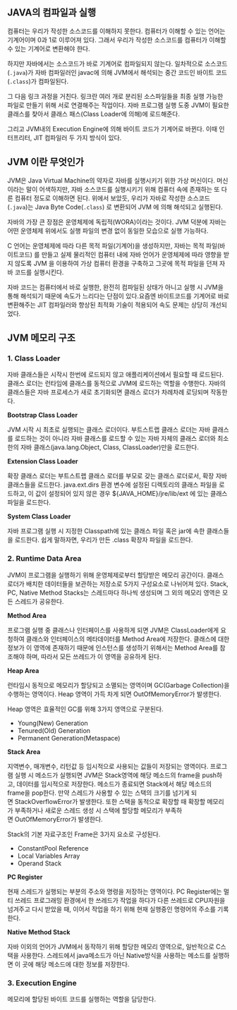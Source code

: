 ## JAVA의 컴파일과 실행

컴퓨터는 우리가 작성한 소스코드를 이해하지 못한다. 컴퓨터가 이해할 수 있는 언어는 기계어이며 0과 1로 이루어져 있다. 그래서 우리가 작성한 소스코드를 컴퓨터가 이해할 수 있는 기계어로 변환해야 한다.

하지만 자바에서는 소스코드가 바로 기계어로 컴파일되지 않는다. 일차적으로 소스코드(`.java`)가 자바 컴파일러인 javac에 의해 JVM에서 해석되는 중간 코드인 바이트 코드(`.class`)가 컴파일된다. 

그 다음 링크 과정을 거친다. 링크란 여러 개로 분리된 소스파일들을 최종 실행 가능한 파일로 만들기 위해 서로 연결해주는 작업이다. 자바 프로그램 실행 도중 JVM이 필요한 클래스를 찾아서 클래스 패스(Class Loader에 의해)에 로드해준다.

그리고 JVM내의 Execution Engine에 의해 바이트 코드가 기계어로 바뀐다. 이때 인터프리터, JIT 컴파일러 두 가지 방식이 있다.

## JVM 이란 무엇인가

JVM은 Java Virtual Machine의 약자로 자바를 실행시키기 위한 가상 머신이다. 머신이라는 말이 어색하지만, 자바 소스코드를 실행시키기 위해 컴퓨터 속에 존재하는 또 다른 컴퓨터 정도로 이해하면 된다. 위에서 보았듯, 우리가 자바로 작성한 소스코드(`.java`)는 Java Byte Code(`.class`) 로 변환되어 JVM 에 의해 해석되고 실행된다.

자바의 가장 큰 장점은 운영체제에 독립적(WORA)이라는 것이다. JVM 덕분에 자바는 어떤 운영체제 위에서도 실행 파일의 변경 없이 동일한 모습으로 실행 가능하다.

C 언어는 운영체제에 따라 다른 목적 파일(기계어)을 생성하지만, 자바는 목적 파일(바이트코드) 를 만들고 실제 물리적인 컴퓨터 내에 자바 언어가 운영체제에 따라 영향을 받지 않도록 JVM 을 이용하여 가상 컴퓨터 환경을 구축하고 그곳에 목적 파일을 던져 자바 코드를 실행시킨다.

자바 코드는 컴퓨터에서 바로 실행한, 완전히 컴파일된 상태가 아니고 실행 시 JVM을 통해 해석되기 때문에 속도가 느리다는 단점이 있다.요즘엔 바이트코드를 기계어로 바로 변환해주는 JIT 컴파일러와 향상된 최적화 기술이 적용되어 속도 문제는 상당히 개선되었다.

## JVM 메모리 구조

### 1. Class Loader

자바 클래스들은 시작시 한번에 로드되지 않고 애플리케이션에서 필요할 때 로드된다. 클래스 로더는 런타임에 클래스를 동적으로 JVM에 로드하는 역할을 수행한다. 자바의 클래스들은 자바 프로세스가 새로 초기화되면 클래스 로더가 차례차례 로딩되며 작동한다.

**Bootstrap Class Loader**

JVM 시작 시 최초로 실행되는 클래스 로더이다. 부트스트랩 클래스 로더는 자바 클래스를 로드하는 것이 아니라 자바 클래스를 로드할 수 있는 자바 자체의 클래스 로더와 최소한의 자바 클래스(java.lang.Object, Class, ClassLoader)만을 로드한다.

**Extension Class Loader**

확장 클래스 로더는 부트스트랩 클래스 로더를 부모로 갖는 클래스 로더로서, 확장 자바 클래스들을 로드한다. java.ext.dirs 환경 변수에 설정된 디렉토리의 클래스 파일을 로드하고, 이 값이 설정되어 있지 않은 경우 ${JAVA_HOME}/jre/lib/ext 에 있는 클래스 파일을 로드한다.

**System Class Loader**

자바 프로그램 실행 시 지정한 Classpath에 있는 클래스 파일 혹은 jar에 속한 클래스들을 로드한다. 쉽게 말하자면, 우리가 만든 .class 확장자 파일을 로드한다.

### 2. **Runtime Data Area**

JVM이 프로그램을 실행하기 위해 운영체제로부터 할당받은 메모리 공간이다. 클래스 로더가 배치한 데이터들을 보관하는 저장소로 5가지 구성요소로 나뉘어져 있다. Stack, PC, Native Method Stacks는 스레드마다 하나씩 생성되며 그 외의 메모리 영역은 모든 스레드가 공유한다.

**Method Area**

프로그램 실행 중 클래스나 인터페이스를 사용하게 되면 JVM은 ClassLoader에게 요청하여 클래스와 인터페이스의 메타데이터를 Method Area에 저장한다. 클래스에 대한 정보가 이 영역에 존재하기 때문에 인스턴스를 생성하기 위해서는 Method Area를 참조해야 하며, 따라서 모든 쓰레드가 이 영역을 공유하게 된다.

**Heap Area**

런타임시 동적으로 메모리가 할당되고 소멸되는 영역이며 GC(Garbage Collection)을 수행하는 영역이다. Heap 영역이 가득 차게 되면 OutOfMemoryError가 발생한다.

Heap 영역은 효율적인 GC를 위해 3가지 영역으로 구분된다.

- Young(New) Generation
- Tenured(Old) Generation
- Permanent Generation(Metaspace)

**Stack Area**

지역변수, 매개변수, 리턴값 등 임시적으로 사용되는 값들이 저장되는 영역이다. 프로그램 실행 시 메소드가 실행되면 JVM은 Stack영역에 해당 메소드의 frame을 push하고, 데이터를 임시적으로 저장한다. 메소드가 종료되면 Stack에서 해당 메소드의 frame을 pop한다. 만약 스레드가 사용할 수 있는 스택의 크기를 넘기게 되면 StackOverflowError가 발생한다. 또한 스택을 동적으로 확장할 때 확장할 메모리가 부족하거나 새로운 스레드 생성 시 스택에 할당할 메모리가 부족하면 OutOfMemoryError가 발생한다.

Stack의 기본 자료구조인 Frame은 3가지 요소로 구성된다.

- ConstantPool Reference
- Local Variables Array
- Operand Stack

**PC Register**

현재 스레드가 실행되는 부분의 주소와 명령을 저장하는 영역이다. PC Register에는 멀티 쓰레드 프로그래밍 환경에서 한 쓰레드가 작업을 하다가 다른 쓰레드로 CPU자원을 넘겨주고 다시 받았을 때, 이어서 작업을 하기 위해 현재 실행중인 명령어의 주소를 기록한다.

**Native Method Stack**

자바 이외의 언어가 JVM에서 동작하기 위해 할당한 메모리 영역으로, 일반적으로 C스택을 사용한다. 스레드에서 java메소드가 아닌 Native방식을 사용하는 메소드를 실행하면 이 곳에 해당 메소드에 대한 정보를 저장한다.

### 3. Execution Engine

메모리에 할당된 바이트 코드를 실행하는 역할을 담당한다.